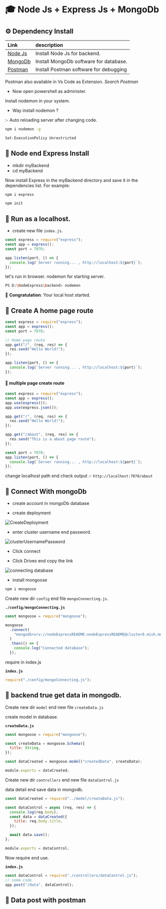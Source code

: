 # 🎓 Node Js + Express Js + MongoDb

## ⚙️ Dependency Install

| Link                                                      | description                            |
| :-------------------------------------------------------- | :------------------------------------- |
| [Node Js](https://nodejs.org/en)                          | Install Node Js for backend.           |
| [MongoDb](https://www.mongodb.com/try/download/community) | Install MongoDb software for database. |
| [Postman](https://www.postman.com/downloads/)             | Install Postman software for debugging |

Postman also available in Vs Code as Extension. _Search Postman_

- Now open powershell as administer.

Install nodemon in your system.

- Way install nodemon ?

:- Auto reloading server after changing code.

```bash
npm i nodemon -g
```

```bash
Set-ExecutionPolicy Unrestricted
```

## 📌 Node end Express Install

- mkdir myBackend
- cd myBackend

Now install Express in the myBackend directory and save it in the dependencies list. For example:

```bash
npm i express
```

```bash
npm init
```

## 📌 Run as a localhost.

- create new file `index.js`.

```js
const express = require("express");
const app = express();
const port = 7070;

app.listen(port, () => {
  console.log(`Server running... , http://localhost:${port}`);
});
```

let's run in browser. nodemon for starting server.

```bash
PS D:\NodeExpress\backend> nodemon
```

🎉 **Congratulation**: Your local host started.

## 📌 Create A home page route

```js
const express = require("express");
const app = express();
const port = 7070;

// Home page route
app.get("/", (req, res) => {
  res.send("Hello World!");
});

app.listen(port, () => {
  console.log(`Server running... , http://localhost:${port}`);
});
```

#### 🔺 multiple page create route

```js
const express = require("express");
const app = express();
app.use(express());
app.use(express.json());

app.get("/", (req, res) => {
  res.send("Hello World!");
});

app.get("/about", (req, res) => {
  res.send("This is a about page route");
});

const port = 7070;
app.listen(port, () => {
  console.log(`Server running... , http://localhost:${port}`);
});
```

change localhost path end check output :- `http://localhost:7070/about`

## 📌 Connect With mongoDb

- create account in mongoDb database

- create deployment

![CreateDeployment](./assets/createDeployement.png)

- enter cluster username end password.

![clusterUsernamePassword](./assets//clusterUsernamePassword.png)

- Click connect

- Click Drives end copy the link

![connecting database](./assets/connectiong.png)

- install mongoose

```bash
npm i mongoose
```

Create new dir `config` end file `mongoConnecting.js`.

**`./config/mongoConnecting.js`**

```js
const mongoose = require("mongoose");

mongoose
  .connect(
    "mongodb+srv://nodeExpressREADME:nodeExpressREADME@cluster0.mivh.mongodb.net/?retryWrites=true&w=majority"
  )
  .then(() => {
    console.log("Connected database");
  });
```

require in index.js

**`index.js`**

```js
require("./config/mongoConnecting.js");
```

## 📌 backend true get data in mongodb.

Create new dir `model` end new file `createData.js`

create model in database.

**`createData.js`**

```js
const mongoose = require("mongoose");

const createData = mongoose.Schema({
  title: String,
});

const dataCreated = mongoose.model("createdData", createData);

module.exports = dataCreated;
```

Create new dir `controllers` end new file `dataControl.js`

data detail end save data in mongodb.

```js
const dataCreated = require("../model/createData.js");

const dataControl = async (req, res) => {
  console.log(req.body);
  const data = dataCreated({
    title: req.body.title,
  });

  await data.save();
};

module.exports = dataControl;
```

Now require end use.

**`index.js`**

```js
const dataControl = require("./controllers/dataControl.js");
// some code
app.post("/data", dataControl);
```

## 📌 Data post with postman
